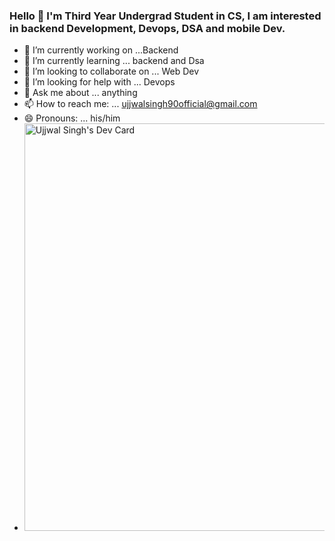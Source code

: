 

### Hello 👋 I'm Third Year Undergrad Student in CS, I am interested in backend Development, Devops, DSA and mobile Dev.

- 🔭 I’m currently working on ...Backend
- 🌱 I’m currently learning ... backend and Dsa
- 👯 I’m looking to collaborate on ... Web Dev
- 🤔 I’m looking for help with ... Devops
- 💬 Ask me about ... anything
- 📫 How to reach me: ... ujjwalsingh90official@gmail.com
- 😄 Pronouns: ... his/him
- <a href="https://app.daily.dev/detexter"><img src="https://api.daily.dev/devcards/v2/So6uut3yrAnVSlaO5nsnL.png?r=xcq&type=wide" width="652" alt="Ujjwal Singh's Dev Card"/></a>


